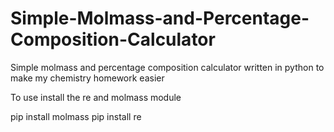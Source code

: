 # Simple-Molmass-and-Percentage-Composition-Calculator
Simple molmass and percentage composition calculator written in python to make my chemistry homework easier

To use install the re and molmass module

pip install molmass
pip install re
